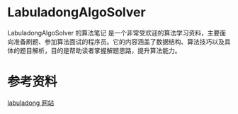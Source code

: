 # LabuladongAlgoSolver
LabuladongAlgoSolver 的算法笔记 是一个非常受欢迎的算法学习资料，主要面向准备刷题、参加算法面试的程序员。它的内容涵盖了数据结构、算法技巧以及具体的题目解析，目的是帮助读者掌握解题思路，提升算法能力。



# 参考资料
[labuladong 网站](https://labuladong.online/algo/)